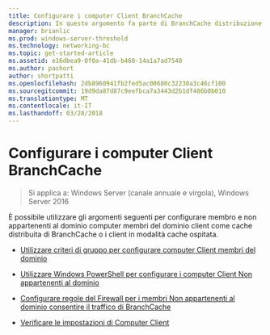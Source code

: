 ```yaml
---
title: Configurare i computer Client BranchCache
description: In questo argomento fa parte di BranchCache distribuzione Guide per Windows Server 2016, che illustra come distribuire BranchCache in modalità cache distribuita e ospitato per ottimizzare l'utilizzo della larghezza di banda WAN nelle succursali
manager: brianlic
ms.prod: windows-server-threshold
ms.technology: networking-bc
ms.topic: get-started-article
ms.assetid: e16dbea9-0f0a-41db-b460-14a1a7ad7540
ms.author: pashort
author: shortpatti
ms.openlocfilehash: 2db8960941fb2fed5ac00680c32230a3c46cf100
ms.sourcegitcommit: 19d9da87d87c9eefbca7a3443d2b1df486b0b010
ms.translationtype: MT
ms.contentlocale: it-IT
ms.lasthandoff: 03/28/2018
---
```

# <a name="configure-branchcache-client-computers"></a>Configurare i computer Client BranchCache

>Si applica a: Windows Server (canale annuale e virgola), Windows Server 2016

È possibile utilizzare gli argomenti seguenti per configurare membro e non appartenenti al dominio computer membri del dominio client come cache distribuita di BranchCache o i client in modalità cache ospitata.  
  
-   [Utilizzare criteri di gruppo per configurare computer Client membri del dominio](../../branchcache/deploy/Use-Group-Policy-to-Configure-Domain-Member-Client-Computers.md)  
  
-   [Utilizzare Windows PowerShell per configurare i computer Client Non appartenenti al dominio](../../branchcache/deploy/Use-Windows-PowerShell-to-Configure-Non-Domain-Member-Client-Computers.md)  
  
-   [Configurare regole del Firewall per i membri Non appartenenti al dominio consentire il traffico di BranchCache](../../branchcache/deploy/Configure-Firewall-Rules-for-Non-Domain-Members-to-Allow-BranchCache-Traffic.md)  
  
-   [Verificare le impostazioni di Computer Client](../../branchcache/deploy/Verify-Client-Computer-Settings.md)  
  


